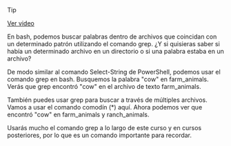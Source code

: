 > [!TIP]  
> [Ver video](https://youtu.be/bchg2RMK3W4)

En bash, podemos buscar palabras dentro de archivos que coincidan con un determinado patrón utilizando el comando grep. ¿Y si quisieras saber si había un determinado archivo en un directorio o si una palabra estaba en un archivo?

De modo similar al comando Select-String de PowerShell, podemos usar el comando grep en bash. Busquemos la palabra "cow" en farm_animals. Verás que grep encontró "cow" en el archivo de texto farm_animals.

También puedes usar grep para buscar a través de múltiples archivos. Vamos a usar el comando comodín (*) aquí. Ahora podemos ver que encontró "cow" en farm_animals y ranch_animals.

Usarás mucho el comando grep a lo largo de este curso y en cursos posteriores, por lo que es un comando importante para recordar.
